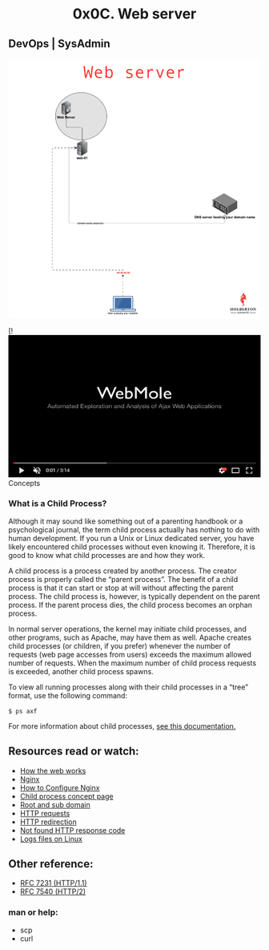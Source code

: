 <h1 align="center"> 0x0C. Web server </h1>

## DevOps | SysAdmin

<p align="center">
<img src="https://github.com/Ezra-Mallo/alx-system_engineering-devops/blob/master/0x0C-web_server/images/alx_pic1.png"
	alt="alx_pic1">
</p>
[!<img src="https://github.com/Ezra-Mallo/alx-system_engineering-devops/blob/master/0x0C-web_server/images/play_video.png"](https://www.youtube.com/watch?v=AZg4uJkEa-4&feature=youtu.be&hd=1)

## Concepts
### What is a Child Process?
Although it may sound like something out of a parenting handbook or a psychological journal, the term child process actually has nothing to do with human development. If you run a Unix or Linux dedicated server, you have likely encountered child processes without even knowing it. Therefore, it is good to know what child processes are and how they work.

A child process is a process created by another process. The creator process is properly called the “parent process”. The benefit of a child process is that it can start or stop at will without affecting the parent process. The child process is, however, is typically dependent on the parent process. If the parent process dies, the child process becomes an orphan process.

In normal server operations, the kernel may initiate child processes, and other programs, such as Apache, may have them as well. Apache creates child processes (or children, if you prefer) whenever the number of requests (web page accesses from users) exceeds the maximum allowed number of requests. When the maximum number of child process requests is exceeded, another child process spawns.

To view all running processes along with their child processes in a “tree” format, use the following command:
```
$ ps axf
```
For more information about child processes, [see this documentation.](https://www.gnu.org/software/libc/manual/html_node/Processes.html#Processes)

## Resources read or watch:
* [How the web works](https://developer.mozilla.org/en-US/docs/Learn/Getting_started_with_the_web/How_the_Web_works)
* [Nginx](https://en.wikipedia.org/wiki/Nginx)
* [How to Configure Nginx](https://en.wikipedia.org/wiki/Nginx)
* [Child process concept page]()
* [Root and sub domain](https://landingi.com/help/domains-vs-subdomains/)
* [HTTP requests](https://www.tutorialspoint.com/http/http_methods.htm)
* [HTTP redirection](https://moz.com/learn/seo/redirection)
* [Not found HTTP response code](https://en.wikipedia.org/wiki/HTTP_404)
* [Logs files on Linux](https://www.cyberciti.biz/faq/ubuntu-linux-gnome-system-log-viewer/)

## Other reference:

* [RFC 7231 (HTTP/1.1)](https://datatracker.ietf.org/doc/html/rfc7231)
* [RFC 7540 (HTTP/2)](https://datatracker.ietf.org/doc/html/rfc7540)

### man or help:

* scp
* curl
